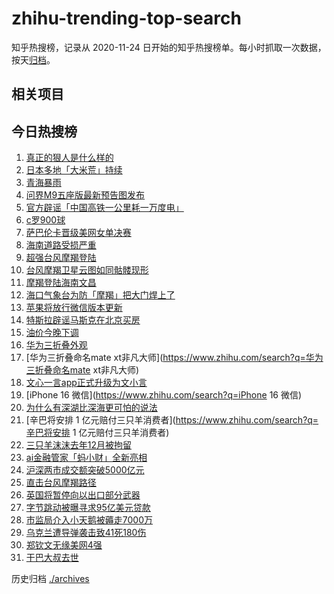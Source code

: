 # zhihu-trending-top-search

知乎热搜榜，记录从 2020-11-24
日开始的知乎热搜榜单。每小时抓取一次数据，按天[归档](./archives)。

## 相关项目

## 今日热搜榜

<!-- BEGIN -->
<!-- 最后更新时间 Mon Sep 09 2024 21:17:43 GMT+0800 (China Standard Time) -->

1. [真正的狠人是什么样的](https://www.zhihu.com/search?q=真正的狠人是什么样的)
1. [日本多地「大米荒」持续](https://www.zhihu.com/search?q=日本多地「大米荒」持续)
1. [青海暴雨](https://www.zhihu.com/search?q=青海暴雨)
1. [问界M9五座版最新预告图发布](https://www.zhihu.com/search?q=问界M9五座版最新预告图发布)
1. [官方辟谣「中国高铁一公里耗一万度电」](https://www.zhihu.com/search?q=官方辟谣「中国高铁一公里耗一万度电」)
1. [c罗900球](https://www.zhihu.com/search?q=c罗900球)
1. [萨巴伦卡晋级美网女单决赛](https://www.zhihu.com/search?q=萨巴伦卡晋级美网女单决赛)
1. [海南道路受损严重](https://www.zhihu.com/search?q=海南道路受损严重)
1. [超强台风摩羯登陆](https://www.zhihu.com/search?q=超强台风摩羯登陆)
1. [台风摩羯卫星云图如同骷髅现形](https://www.zhihu.com/search?q=台风摩羯卫星云图如同骷髅现形)
1. [摩羯登陆海南文昌](https://www.zhihu.com/search?q=摩羯登陆海南文昌)
1. [海口气象台为防「摩羯」把大门焊上了](https://www.zhihu.com/search?q=海口气象台为防「摩羯」把大门焊上了)
1. [苹果将放行微信版本更新](https://www.zhihu.com/search?q=苹果将放行微信版本更新)
1. [特斯拉辟谣马斯克在北京买房](https://www.zhihu.com/search?q=特斯拉辟谣马斯克在北京买房)
1. [油价今晚下调](https://www.zhihu.com/search?q=油价今晚下调)
1. [华为三折叠外观](https://www.zhihu.com/search?q=华为三折叠外观)
1. [华为三折叠命名mate
   xt非凡大师](https://www.zhihu.com/search?q=华为三折叠命名mate xt非凡大师)
1. [文心一言app正式升级为文小言](https://www.zhihu.com/search?q=文心一言app正式升级为文小言)
1. [iPhone 16 微信](https://www.zhihu.com/search?q=iPhone 16 微信)
1. [为什么有深湖比深海更可怕的说法](https://www.zhihu.com/search?q=为什么有深湖比深海更可怕的说法)
1. [辛巴将安排 1 亿元赔付三只羊消费者](https://www.zhihu.com/search?q=辛巴将安排
   1 亿元赔付三只羊消费者)
1. [三只羊沫沫去年12月被拘留](https://www.zhihu.com/search?q=三只羊沫沫去年12月被拘留)
1. [ai金融管家「蚂小财」全新亮相](https://www.zhihu.com/search?q=ai金融管家「蚂小财」全新亮相)
1. [沪深两市成交额突破5000亿元](https://www.zhihu.com/search?q=沪深两市成交额突破5000亿元)
1. [直击台风摩羯路径](https://www.zhihu.com/search?q=直击台风摩羯路径)
1. [英国将暂停向以出口部分武器](https://www.zhihu.com/search?q=英国将暂停向以出口部分武器)
1. [字节跳动被曝寻求95亿美元贷款](https://www.zhihu.com/search?q=字节跳动被曝寻求95亿美元贷款)
1. [市监局介入小天鹅被薅走7000万](https://www.zhihu.com/search?q=市监局介入小天鹅被薅走7000万)
1. [乌克兰遭导弹袭击致41死180伤](https://www.zhihu.com/search?q=乌克兰遭导弹袭击致41死180伤)
1. [郑钦文无缘美网4强](https://www.zhihu.com/search?q=郑钦文无缘美网4强)
1. [干巴大叔去世](https://www.zhihu.com/search?q=干巴大叔去世)

<!-- END -->

历史归档 [./archives](./archives)
